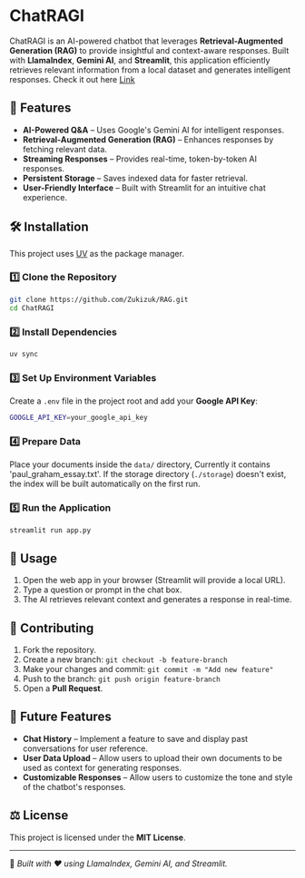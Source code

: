# ChatRAGI

ChatRAGI is an AI-powered chatbot that leverages **Retrieval-Augmented Generation (RAG)** to provide insightful and context-aware responses. Built with **LlamaIndex**, **Gemini AI**, and **Streamlit**, this application efficiently retrieves relevant information from a local dataset and generates intelligent responses. Check it out here [Link](https://zuki-rag.streamlit.app/)

## 🚀 Features

- **AI-Powered Q&A** – Uses Google's Gemini AI for intelligent responses.
- **Retrieval-Augmented Generation (RAG)** – Enhances responses by fetching relevant data.
- **Streaming Responses** – Provides real-time, token-by-token AI responses.
- **Persistent Storage** – Saves indexed data for faster retrieval.
- **User-Friendly Interface** – Built with Streamlit for an intuitive chat experience.

## 🛠️ Installation

This project uses [UV](https://github.com/astral-sh/uv) as the package manager.

### 1️⃣ Clone the Repository

```sh
git clone https://github.com/Zukizuk/RAG.git
cd ChatRAGI
```

### 2️⃣ Install Dependencies

```sh
uv sync
```

### 3️⃣ Set Up Environment Variables

Create a `.env` file in the project root and add your **Google API Key**:

```sh
GOOGLE_API_KEY=your_google_api_key
```

### 4️⃣ Prepare Data

Place your documents inside the `data/` directory, Currently it contains 'paul_graham_essay.txt'. If the storage directory (`./storage`) doesn't exist, the index will be built automatically on the first run.

### 5️⃣ Run the Application

```sh
streamlit run app.py
```

## 📜 Usage

1. Open the web app in your browser (Streamlit will provide a local URL).
2. Type a question or prompt in the chat box.
3. The AI retrieves relevant context and generates a response in real-time.

## 🤝 Contributing

1. Fork the repository.
2. Create a new branch: `git checkout -b feature-branch`
3. Make your changes and commit: `git commit -m "Add new feature"`
4. Push to the branch: `git push origin feature-branch`
5. Open a **Pull Request**.

## 🚀 Future Features

- **Chat History** – Implement a feature to save and display past conversations for user reference.
- **User Data Upload** – Allow users to upload their own documents to be used as context for generating responses.
- **Customizable Responses** – Allow users to customize the tone and style of the chatbot's responses.

## ⚖️ License

This project is licensed under the **MIT License**.

---

🔹 _Built with ❤️ using LlamaIndex, Gemini AI, and Streamlit._
